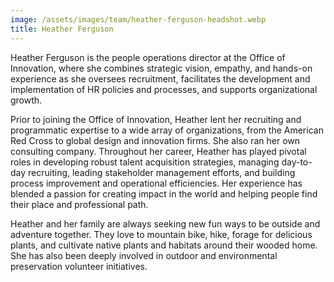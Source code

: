 ```yaml
---
image: /assets/images/team/heather-ferguson-headshot.webp
title: Heather Ferguson
---
```


Heather Ferguson is the people operations director at the Office of Innovation, where she combines strategic vision, empathy, and hands-on experience as she oversees recruitment, facilitates the development and implementation of HR policies and processes, and supports organizational growth.

Prior to joining the Office of Innovation, Heather lent her recruiting and programmatic expertise to a wide array of organizations, from the American Red Cross to global design and innovation firms. She also ran her own consulting company. Throughout her career, Heather has played pivotal roles in developing robust talent acquisition strategies, managing day-to-day recruiting, leading stakeholder management efforts, and building process improvement and operational efficiencies. Her experience has blended a passion for creating impact in the world and helping people find their place and professional path.

Heather and her family are always seeking new fun ways to be outside and adventure together. They love to mountain bike, hike, forage for delicious plants, and cultivate native plants and habitats around their wooded home. She has also been deeply involved in outdoor and environmental preservation volunteer initiatives.
